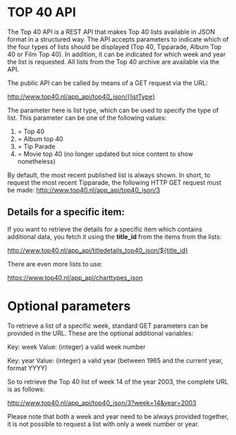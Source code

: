 # TOP 40 API

The Top 40 API is a REST API that makes Top 40 lists available in JSON format in a structured way. The API accepts parameters to indicate which of the four types of lists should be displayed (Top 40, Tipparade, Album Top 40 or Film Top 40). In addition, it can be indicated for which week and year the list is requested. All lists from the Top 40 archive are available via the API.

The public API can be called by means of a GET request via the URL:

http://www.top40.nl/app_api/top40_json/{listType}

The parameter here is list type, which can be used to specify the type of list. This parameter can be one of the following values:

1. = Top 40
2. = Album top 40
3. = Tip Parade
4. = Movie top 40 (no longer updated but nice content to show nonetheless)

By default, the most recent published list is always shown. In short, to request the most recent Tipparade, the following HTTP GET request must be made: http://www.top40.nl/app_api/top40_json/3


## Details for a specific item:

If you want to retrieve the details for a specific item which contains additional data, you fetch it using the **title_id** from the items from the lists:

http://www.top40.nl/app_api/titledetails_top40_json/${title_id}



There are even more lists to use:

https://www.top40.nl/app_api/charttypes_json


# Optional parameters

To retrieve a list of a specific week, standard GET parameters can be provided in the URL. These are the optional additional variables:


Key: week 
Value: (integer) a valid week number

Key: year
Value: (integer) a valid year (between 1965 and the current year, format YYYY)


So to retrieve the Top 40 list of week 14 of the year 2003, the complete URL is as follows:


http://www.top40.nl/app_api/top40_json/3?week=14&year=2003


Please note that both a week and year need to be always provided together, it is not possible to request a list with only a week number or year.
